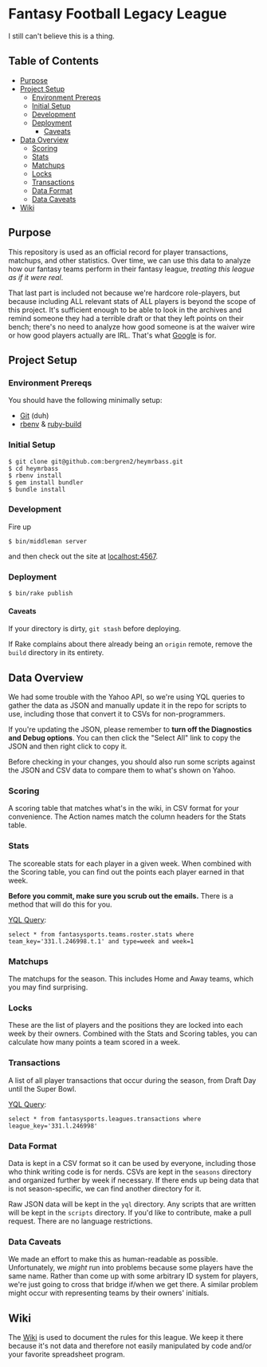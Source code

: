 # Fantasy Football Legacy League

I still can't believe this is a thing.

## Table of Contents

- [Purpose](#purpose)
- [Project Setup](#project-setup)
  - [Environment Prereqs](#environment-prereqs)
  - [Initial Setup](#initial-setup)
  - [Development](#development)
  - [Deployment](#deployment)
    - [Caveats](#caveats)
- [Data Overview](#data-overview)
  - [Scoring](#scoring)
  - [Stats](#stats)
  - [Matchups](#matchups)
  - [Locks](#locks)
  - [Transactions](#transactions)
  - [Data Format](#data-format)
  - [Data Caveats](#data-caveats)
- [Wiki](#wiki)

## Purpose

This repository is used as an official record for player transactions, matchups,
and other statistics. Over time, we can use this data to analyze how our fantasy
teams perform in their fantasy league, _treating this league as if it were
real_.

That last part is included not because we're hardcore role-players, but because
including ALL relevant stats of ALL players is beyond the scope of this project.
It's sufficient enough to be able to look in the archives and remind someone
they had a terrible draft or that they left points on their bench; there's no
need to analyze how good someone is at the waiver wire or how good players
actually are IRL. That's what [Google](https://www.google.com) is for.

## Project Setup

### Environment Prereqs

You should have the following minimally setup:

- [Git](https://help.github.com/articles/set-up-git) (duh)
- [rbenv](https://github.com/sstephenson/rbenv)
& [ruby-build](https://github.com/sstephenson/ruby-build)

### Initial  Setup

    $ git clone git@github.com:bergren2/heymrbass.git
    $ cd heymrbass
    $ rbenv install
    $ gem install bundler
    $ bundle install

### Development

Fire up

    $ bin/middleman server

and then check out the site at [localhost:4567](http://localhost:4567).

### Deployment

    $ bin/rake publish

#### Caveats

If your directory is dirty, `git stash` before deploying.

If Rake complains about there already being an `origin` remote, remove the `build`
directory in its entirety.


## Data Overview

We had some trouble with the Yahoo API, so we're using YQL queries to
gather the data as JSON and manually update it in the repo for scripts to
use, including those that convert it to CSVs for non-programmers.

If you're updating the JSON, please remember to **turn off the Diagnostics
and Debug options**. You can then click the "Select All" link to copy the
JSON and then right click to copy it.

Before checking in your changes, you should also run some scripts against
the JSON and CSV data to compare them to what's shown on Yahoo.

### Scoring

A scoring table that matches what's in the wiki, in CSV format for your
convenience. The Action names match the column headers for the Stats table.

### Stats

The scoreable stats for each player in a given week. When combined with the
Scoring table, you can find out the points each player earned in that week.

**Before you commit, make sure you scrub out the emails.** There is a method
that will do this for you.

[YQL Query](http://developer.yahoo.com/yql/console/?q=select%20*%20from%20fantasysports.teams.roster.stats%20where%20team_key%3D'331.l.246998.t.1'%20and%20type%3Dweek%20and%20week%3D1):

    select * from fantasysports.teams.roster.stats where team_key='331.l.246998.t.1' and type=week and week=1

### Matchups

The matchups for the season. This includes Home and Away teams, which you may
find surprising.

### Locks

These are the list of players and the positions they are locked into each week
by their owners. Combined with the Stats and Scoring tables, you can calculate
how many points a team scored in a week.

### Transactions

A list of all player transactions that occur during the season, from Draft Day
until the Super Bowl.

[YQL Query](http://developer.yahoo.com/yql/console/?q=select%20*%20from%20fantasysports.leagues.transactions%20where%20league_key%3D'331.l.246998'):

    select * from fantasysports.leagues.transactions where league_key='331.l.246998'

### Data Format

Data is kept in a CSV format so it can be used by everyone, including those who
think writing code is for nerds. CSVs are kept in the `seasons` directory and
organized further by week if necessary. If there ends up being data that is not
season-specific, we can find another directory for it.

Raw JSON data will be kept in the `yql` directory. Any scripts that are written
will be kept in the `scripts` directory. If you'd like to contribute, make
a pull request. There are no language restrictions.

### Data Caveats

We made an effort to make this as human-readable as possible. Unfortunately, we
_might_ run into problems because some players have the same name. Rather than
come up with some arbitrary ID system for players, we're just going to cross
that bridge if/when we get there. A similar problem might occur with
representing teams by their owners' initials.

## Wiki

The [Wiki](https://github.com/bergren2/fflegacy/wiki) is used to document the
rules for this league. We keep it there because it's not data and therefore not
easily manipulated by code and/or your favorite spreadsheet program.
